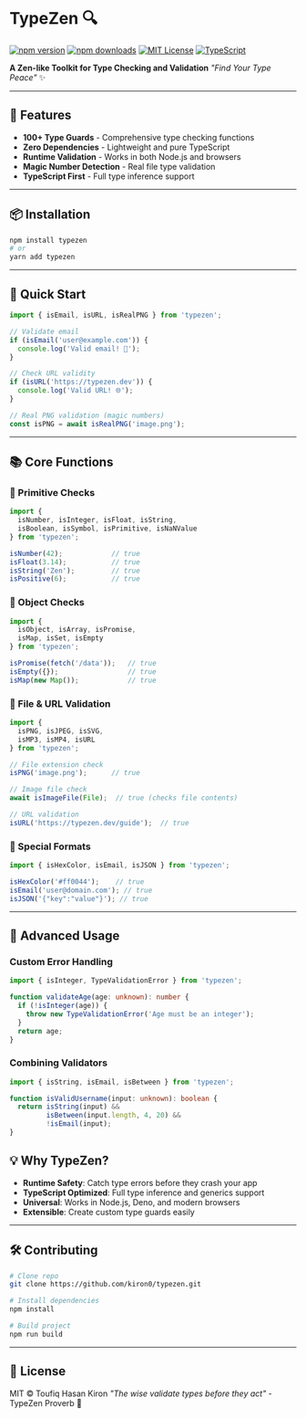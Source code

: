 # TypeZen 🔍

[![npm version](https://img.shields.io/npm/v/typezen.svg?style=flat-square)](https://www.npmjs.com/package/typezen)
[![npm downloads](https://img.shields.io/npm/dm/typezen.svg?style=flat-square)](https://www.npmjs.com/package/typezen)
[![MIT License](https://img.shields.io/badge/license-MIT-blue.svg?style=flat-square)](LICENSE)
[![TypeScript](https://img.shields.io/badge/%3C%2F%3E-TypeScript-%230074c1.svg?style=flat-square)](https://www.typescriptlang.org/)

**A Zen-like Toolkit for Type Checking and Validation**
*"Find Your Type Peace"* ✨

---

## 🌟 Features

- **100+ Type Guards** - Comprehensive type checking functions
- **Zero Dependencies** - Lightweight and pure TypeScript
- **Runtime Validation** - Works in both Node.js and browsers
- **Magic Number Detection** - Real file type validation
- **TypeScript First** - Full type inference support

---

## 📦 Installation

```bash
npm install typezen
# or
yarn add typezen
```

---

## 🚀 Quick Start

```typescript
import { isEmail, isURL, isRealPNG } from 'typezen';

// Validate email
if (isEmail('user@example.com')) {
  console.log('Valid email! 📧');
}

// Check URL validity
if (isURL('https://typezen.dev')) {
  console.log('Valid URL! 🌐');
}

// Real PNG validation (magic numbers)
const isPNG = await isRealPNG('image.png');
```

---

## 📚 Core Functions

### 🔢 Primitive Checks
```typescript
import {
  isNumber, isInteger, isFloat, isString,
  isBoolean, isSymbol, isPrimitive, isNaNValue
} from 'typezen';

isNumber(42);            // true
isFloat(3.14);           // true
isString('Zen');         // true
isPositive(6);           // true
```

### 🧰 Object Checks
```typescript
import {
  isObject, isArray, isPromise,
  isMap, isSet, isEmpty
} from 'typezen';

isPromise(fetch('/data'));   // true
isEmpty({});                 // true
isMap(new Map());            // true
```

### 📂 File & URL Validation
```typescript
import {
  isPNG, isJPEG, isSVG,
  isMP3, isMP4, isURL
} from 'typezen';

// File extension check
isPNG('image.png');      // true

// Image file check
await isImageFile(File);  // true (checks file contents)

// URL validation
isURL('https://typezen.dev/guide');  // true
```

### 🎨 Special Formats
```typescript
import { isHexColor, isEmail, isJSON } from 'typezen';

isHexColor('#ff0044');    // true
isEmail('user@domain.com'); // true
isJSON('{"key":"value"}'); // true
```

---

## 🧠 Advanced Usage

### Custom Error Handling
```typescript
import { isInteger, TypeValidationError } from 'typezen';

function validateAge(age: unknown): number {
  if (!isInteger(age)) {
    throw new TypeValidationError('Age must be an integer');
  }
  return age;
}
```

### Combining Validators
```typescript
import { isString, isEmail, isBetween } from 'typezen';

function isValidUsername(input: unknown): boolean {
  return isString(input) &&
         isBetween(input.length, 4, 20) &&
         !isEmail(input);
}
```

## 💡 Why TypeZen?

- **Runtime Safety**: Catch type errors before they crash your app
- **TypeScript Optimized**: Full type inference and generics support
- **Universal**: Works in Node.js, Deno, and modern browsers
- **Extensible**: Create custom type guards easily

---

## 🛠️ Contributing

```bash
# Clone repo
git clone https://github.com/kiron0/typezen.git

# Install dependencies
npm install

# Build project
npm run build
```

---

## 📜 License

MIT © Toufiq Hasan Kiron
*"The wise validate types before they act"* - TypeZen Proverb 🎋
